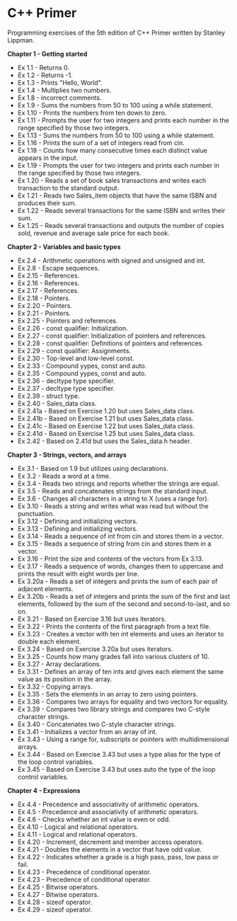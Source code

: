# C++ Primer

Programming exercises of the 5th edition of C++ Primer written by Stanley Lippman.

**Chapter 1 - Getting started**

* Ex 1.1 - Returns 0.
* Ex 1.2 - Returns -1.
* Ex 1.3 - Prints "Hello, World".
* Ex 1.4 - Multiplies two numbers.
* Ex 1.8 - Incorrect comments.
* Ex 1.9 - Sums the numbers from 50 to 100 using a while statement.
* Ex 1.10 - Prints the numbers from ten down to zero.
* Ex 1.11 - Prompts the user for two integers and prints each number in the range specified by those two integers.
* Ex 1.13 - Sums the numbers from 50 to 100 using a while statement.
* Ex 1.16 - Prints the sum of a set of integers read from cin.
* Ex 1.18 - Counts how many consecutive times each distinct value appears in the input.
* Ex 1.19 - Prompts the user for two integers and prints each number in the range specified by those two integers.
* Ex 1.20 - Reads a set of book sales transactions and writes each transaction to the standard output.
* Ex 1.21 - Reads two Sales_item objects that have the same ISBN and produces their sum.
* Ex 1.22 - Reads several transactions for the same ISBN and writes their sum.
* Ex 1.25 - Reads several transactions and outputs the number of copies sold, revenue and average sale price for each book.

**Chapter 2 - Variables and basic types**

* Ex 2.4 - Arithmetic operations with signed and unsigned and int.
* Ex 2.8 - Escape sequences.
* Ex 2.15 - References.
* Ex 2.16 - References.
* Ex 2.17 - References.
* Ex 2.18 - Pointers.
* Ex 2.20 - Pointers.
* Ex 2.21 - Pointers.
* Ex 2.25 - Pointers and references.
* Ex 2.26 - const qualifier: Initialization.
* Ex 2.27 - const qualifier: Initialization of pointers and references.
* Ex 2.28 - const qualifier: Definitions of pointers and references.
* Ex 2.29 - const qualifier: Assignments.
* Ex 2.30 - Top-level and low-level const.
* Ex 2.33 - Compound yypes, const and auto.
* Ex 2.35 - Compound yypes, const and auto.
* Ex 2.36 - decltype type specifier.
* Ex 2.37 - decltype type specifier.
* Ex 2.39 - struct type.
* Ex 2.40 - Sales_data class.
* Ex 2.41a - Based on Exercise 1.20 but uses Sales_data class.
* Ex 2.41b - Based on Exercise 1.21 but uses Sales_data class.
* Ex 2.41c - Based on Exercise 1.22 but uses Sales_data class.
* Ex 2.41d - Based on Exercise 1.25 but uses Sales_data class.
* Ex 2.42 - Based on 2.41d but uses the Sales_data.h header.

**Chapter 3 - Strings, vectors, and arrays**

* Ex 3.1 - Based on 1.9 but utilizes using declarations.
* Ex 3.2 - Reads a word at a time.
* Ex 3.4 - Reads two strings and reports whether the strings are equal.
* Ex 3.5 - Reads and concatenates strings from the standard input.
* Ex 3.6 - Changes all characters in a string to X (uses a range for).
* Ex 3.10 - Reads a string and writes what was read but without the punctuation.
* Ex 3.12 - Defining and initializing vectors.
* Ex 3.13 - Defining and initializing vectors.
* Ex 3.14 - Reads a sequence of int from cin and stores them in a vector.
* Ex 3.15 - Reads a sequence of string from cin and stores them in a vector.
* Ex 3.16 - Print the size and contents of the vectors from Ex 3.13.
* Ex 3.17 - Reads a sequence of words, changes them to uppercase and prints the result with eight words per line.
* Ex 3.20a - Reads a set of integers and prints the sum of each pair of adjacent elements.
* Ex 3.20b - Reads a set of integers and prints the sum of the first and last elements, followed by the sum of the second and second-to-last, and so on.
* Ex 3.21 - Based on Exercise 3.16 but uses iterators.
* Ex 3.22 - Prints the contents of the first paragraph from a text file.
* Ex 3.23 - Creates a vector with ten int elements and uses an iterator to double each element.
* Ex 3.24 - Based on Exercise 3.20a but uses iterators.
* Ex 3.25 - Counts how many grades fall into various clusters of 10.
* Ex 3.27 - Array declarations.
* Ex 3.31 - Defines an array of ten ints and gives each element the same value as its position in the array.
* Ex 3.32 - Copying arrays.
* Ex 3.35 - Sets the elements in an array to zero using pointers.
* Ex 3.36 - Compares two arrays for equality and two vectors for equality.
* Ex 3.39 - Compares two library strings and compares two C-style character strings.
* Ex 3.40 - Concatenates two C-style character strings.
* Ex 3.41 - Initializes a vector from an array of int.
* Ex 3.43 - Using a range for, subscripts or pointers with multidimensional arrays.
* Ex 3.44 - Based on Exercise 3.43 but uses a type alias for the type of the loop control variables.
* Ex 3.45 - Based on Exercise 3.43 but uses auto the type of the loop control variables.

**Chapter 4 - Expressions**

* Ex 4.4 - Precedence and associativity of arithmetic operators.
* Ex 4.5 - Precedence and associativity of arithmetic operators.
* Ex 4.6 - Checks whether an int value is even or odd.
* Ex 4.10 - Logical and relational operators.
* Ex 4.11 - Logical and relational operators.
* Ex 4.20 - Increment, decrement and member access operators.
* Ex 4.21 - Doubles the elements in a vector<int> that have odd value.
* Ex 4.22 - Indicates whether a grade is a high pass, pass, low pass or fail.
* Ex 4.23 - Precedence of conditional operator.
* Ex 4.23 - Precedence of conditional operator.
* Ex 4.25 - Bitwise operators.
* Ex 4.27 - Bitwise operators.
* Ex 4.28 - sizeof operator.
* Ex 4.29 - sizeof operator.

